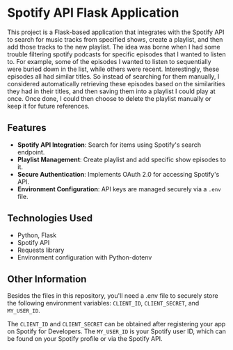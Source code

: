 # Spotify API Flask Application

This project is a Flask-based application that integrates with the Spotify API to search for music tracks from specified shows, create a playlist,
and then add those tracks to the new playlist. The idea was borne when I had some trouble filtering spotify podcasts for specific episodes that I wanted to listen to.
For example, some of the episodes I wanted to listen to sequentially were buried down in the list, while others were recent. Interestingly, these episodes all had 
similar titles. So instead of searching for them manually, I considered automatically retrieving these episodes based on the similarities they had in their titles, and 
then saving them into a playlist I could play at once. Once done, I could then choose to delete the playlist manually or keep it for future references.


## Features
- **Spotify API Integration**: Search for items using Spotify's search endpoint.
- **Playlist Management**: Create playlist and add specific show episodes to it.
- **Secure Authentication**: Implements OAuth 2.0 for accessing Spotify's API.
- **Environment Configuration**: API keys are managed securely via a `.env` file.

## Technologies Used
- Python, Flask
- Spotify API
- Requests library
- Environment configuration with Python-dotenv

## Other Information
Besides the files in this repository, you'll need a .env file to securely store the following environment variables: `CLIENT_ID`, `CLIENT_SECRET`, and `MY_USER_ID`.

The `CLIENT_ID` and `CLIENT_SECRET` can be obtained after registering your app on Spotify for Developers.
The `MY_USER_ID` is your Spotify user ID, which can be found on your Spotify profile or via the Spotify API.
